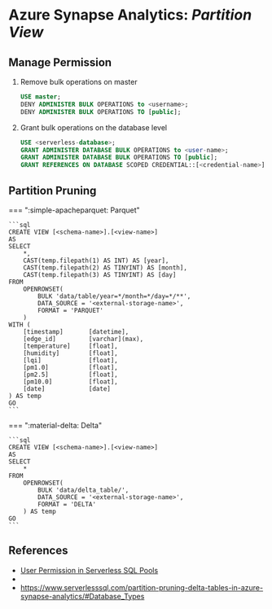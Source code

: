 # Azure Synapse Analytics: _Partition View_

## Manage Permission

1.  Remove bulk operations on master

    ```sql
    USE master;
    DENY ADMINISTER BULK OPERATIONS to <username>;
    DENY ADMINISTER BULK OPERATIONS TO [public];
    ```

2.  Grant bulk operations on the database level

    ```sql
    USE <serverless-database>;
    GRANT ADMINISTER DATABASE BULK OPERATIONS to <user-name>;
    GRANT ADMINISTER DATABASE BULK OPERATIONS TO [public];
    GRANT REFERENCES ON DATABASE SCOPED CREDENTIAL::[<credential-name>] TO [<user-name>];
    ```

## Partition Pruning

=== ":simple-apacheparquet: Parquet"

    ```sql
    CREATE VIEW [<schema-name>].[<view-name>]
    AS
    SELECT
        *,
    	CAST(temp.filepath(1) AS INT) AS [year],
    	CAST(temp.filepath(2) AS TINYINT) AS [month],
    	CAST(temp.filepath(3) AS TINYINT) AS [day]
    FROM
        OPENROWSET(
            BULK 'data/table/year=*/month=*/day=*/**',
            DATA_SOURCE = '<external-storage-name>',
            FORMAT = 'PARQUET'
        )
    WITH (
        [timestamp]       [datetime],
        [edge_id]         [varchar](max),
        [temperature]     [float],
        [humidity]        [float],
        [lqi]             [float],
        [pm1.0]           [float],
        [pm2.5]           [float],
        [pm10.0]          [float],
        [date]            [date]
    ) AS temp
    GO
    ```

=== ":material-delta: Delta"

    ```sql
    CREATE VIEW [<schema-name>].[<view-name>]
    AS
    SELECT
        *
    FROM
        OPENROWSET(
            BULK 'data/delta_table/',
            DATA_SOURCE = '<external-storage-name>',
            FORMAT = 'DELTA'
        ) AS temp
    GO
    ```

## References

- [User Permission in Serverless SQL Pools](https://www.serverlesssql.com/user-permissions-in-serverless-sql-pools-external-tables-vs-views/)
- [](https://www.serverlesssql.com/partition-pruning-delta-tables-in-azure-synapse-analytics/#Database_Types)
- https://www.serverlesssql.com/partition-pruning-delta-tables-in-azure-synapse-analytics/#Database_Types
